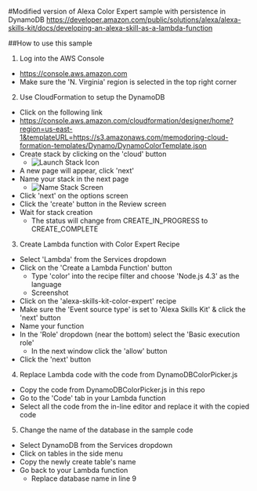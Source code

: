 #Modified version of Alexa Color Expert sample with persistence in DynamoDB
https://developer.amazon.com/public/solutions/alexa/alexa-skills-kit/docs/developing-an-alexa-skill-as-a-lambda-function

##How to use this sample
1. Log into the AWS Console
  * https://console.aws.amazon.com
  * Make sure the 'N. Virginia' region is selected in the top right corner
2. Use CloudFormation to setup the DynamoDB
  * Click on the following link
  * https://console.aws.amazon.com/cloudformation/designer/home?region=us-east-1&templateURL=https://s3.amazonaws.com/memodoring-cloud-formation-templates/Dynamo/DynamoColorTemplate.json
  * Create stack by clicking on the 'cloud' button
    * ![Launch Stack Icon](https://s3.amazonaws.com/memodoring-images/DynamoColorPicker/Create_Stack.png)
  * A new page will appear, click 'next'
  * Name your stack in the next page
    * ![Name Stack Screen](https://s3.amazonaws.com/memodoring-images/DynamoColorPicker/name-stack.png)
  * Click 'next' on the options screen
  * Click the 'create' button in the Review screen
  * Wait for stack creation
    * The status will change from CREATE_IN_PROGRESS to CREATE_COMPLETE
3. Create Lambda function with Color Expert Recipe
  * Select 'Lambda' from the Services dropdown
  * Click on the 'Create a Lambda Function' button
    * Type 'color' into the recipe filter and choose 'Node.js 4.3' as the language
    * Screenshot
  * Click on the 'alexa-skills-kit-color-expert' recipe
  * Make sure the 'Event source type' is set to 'Alexa Skills Kit' & click the 'next' button
  * Name your function
  * In the 'Role' dropdown (near the bottom) select the 'Basic execution role'
    * In the next window click the 'allow' button
  * Click the 'next' button
4. Replace Lambda code with the code from DynamoDBColorPicker.js
  * Copy the code from DynamoDBColorPicker.js in this repo
  * Go to the 'Code' tab in your Lambda function
  * Select all the code from the in-line editor and replace it with the copied code
5. Change the name of the database in the sample code
  * Select DynamoDB from the Services dropdown
  * Click on tables in the side menu
  * Copy the newly create table's name
  * Go back to your Lambda function
    * Replace database name in line 9
